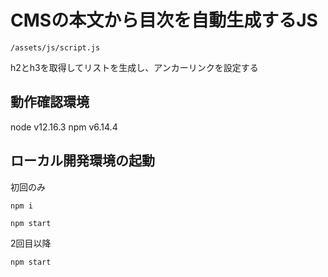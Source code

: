 # CMSの本文から目次を自動生成するJS

`/assets/js/script.js`

h2とh3を取得してリストを生成し、アンカーリンクを設定する

## 動作確認環境
node v12.16.3
npm v6.14.4

## ローカル開発環境の起動

初回のみ
```
npm i
```

```
npm start
```

2回目以降

```
npm start
```

